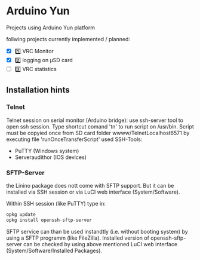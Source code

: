# Arduino Yun
Projects using Arduino Yun platform

follwing projects currently implemented / planned:
- [x] :one: VRC Monitor
- [x] :two: logging on µSD card
- [ ] :three: VRC statistics

## Installation hints

### Telnet
Telnet session on serial monitor (Arduino bridge):
use ssh-server tool to open ssh session. Type shortcut comand 'tn' to run script on /usr/bin.
Script must be copyied once from SD card folder wwww/TelnetLocalhost6571 by executing file 'runOnceTransferScript'
used SSH-Tools:
* PuTTY (Windows system)
* Serveraudithor (IOS devices)

### SFTP-Server
the Linino package does nott come with SFTP support. But it can be installed via SSH session or via LuCI web interface (System/Software).

Within SSH session (like PuTTY) type in:
```C++
opkg update
opkg install openssh-sftp-server
```

SFTP service can than be used instandtly (i.e. without booting system) by using a SFTP programm (like FileZilla). Installed version of openssh-sftp-server can be checked by using above mentioned LuCI web interface (System/Software/Installed Packages).

